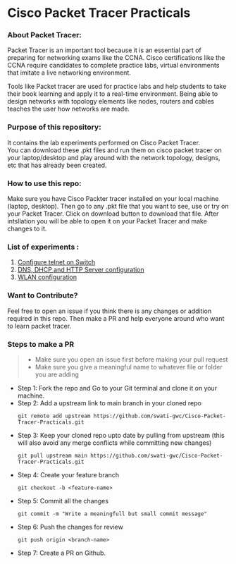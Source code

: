 # Cisco Packet Tracer Practicals

### About Packet Tracer: </br>
Packet Tracer is an important tool because it is an essential part of preparing for networking exams like the CCNA. Cisco certifications like the CCNA require candidates to complete practice labs, virtual environments that imitate a live networking environment.</br>

Tools like Packet tracer are used for practice labs and help students to take their book learning and apply it to a real-time environment. Being able to design networks with topology elements like nodes, routers and cables teaches the user how networks are made.</br>

### Purpose of this repository: </br>
It contains the lab experiments performed on Cisco Packet Tracer.</br> You can download these .pkt files and run them on cisco packet tracer on your laptop/desktop and play around with the network topology, designs, etc that has already been created.

### How to use this repo: 
Make sure you have Cisco Packter tracer installed on your local machine (laptop, desktop). Then go to any .pkt file that you want to see, use or try on your Packet Tracer. Click on download button to download that file. After intsllation you will be able to open it on your Packet Tracer and make changes to it.

### List of experiments :
1. [Configure telnet on Switch](https://github.com/swati-gwc/Cisco-Packet-Tracer-Practicals/blob/master/TelnetConfigFor%20Switch.pkt)
2. [DNS, DHCP and HTTP Server configuration](https://github.com/swati-gwc/Cisco-Packet-Tracer-Practicals/blob/master/DNS%2BDHCP%2BHTTP%20Configuration.pkt)
3. [WLAN configuration](https://github.com/swati-gwc/Cisco-Packet-Tracer-Practicals/blob/master/SETUP%20WLAN.pkt)

### Want to Contribute?</br>
Feel free to open an issue if you think there is any changes or addition required in this repo.
Then make a PR and help everyone around who want to learn packet tracer.

### Steps to make a PR

> - Make sure you open an issue first before making your pull request
> - Make sure you give a meaningful name to whatever file or folder you are adding

* Step 1: Fork the repo and Go to your Git terminal and  clone it on your machine.
* Step 2: Add a upstream link to main branch in your cloned repo
    ```
    git remote add upstream https://github.com/swati-gwc/Cisco-Packet-Tracer-Practicals.git 
    ```
* Step 3: Keep your cloned repo upto date by pulling from upstream (this will also avoid any merge conflicts while committing new changes)
    ```
    git pull upstream main https://github.com/swati-gwc/Cisco-Packet-Tracer-Practicals.git
    ```
* Step 4: Create your feature branch
    ```
    git checkout -b <feature-name>
    ```
* Step 5: Commit all the changes
    ```
    git commit -m "Write a meaningfull but small commit message"
    ```
* Step 6: Push the changes for review
    ```
    git push origin <branch-name>
    ```
* Step 7: Create a PR on Github.


